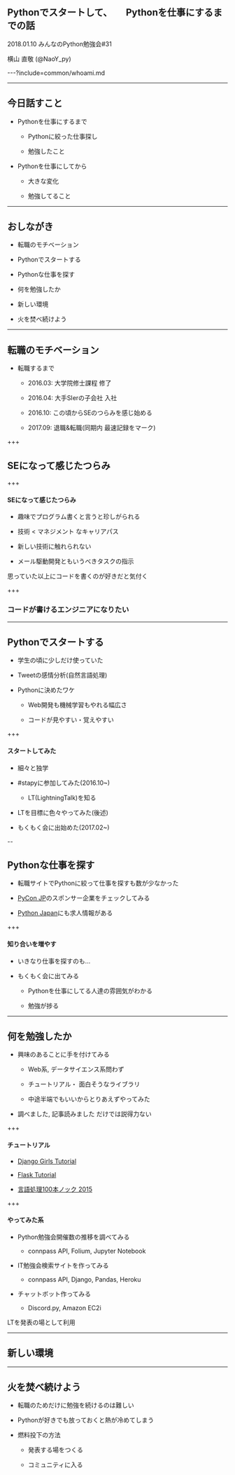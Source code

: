 ## Pythonでスタートして、　　Pythonを仕事にするまでの話


2018.01.10 みんなのPython勉強会#31

横山 直敬 (@NaoY_py)

---?include=common/whoami.md

---

## 今日話すこと

- Pythonを仕事にするまで

  - Pythonに絞った仕事探し

  - 勉強したこと

- Pythonを仕事にしてから

  - 大きな変化

  - 勉強してること

---

## おしながき

- 転職のモチベーション

- Pythonでスタートする

- Pythonな仕事を探す

- 何を勉強したか

- 新しい環境

- 火を焚べ続けよう

---

## 転職のモチベーション

- 転職するまで

  - 2016.03: 大学院修士課程 修了

  - 2016.04: 大手SIerの子会社 入社

  - 2016.10: この頃からSEのつらみを感じ始める

  - 2017.09: 退職&転職(同期内 最速記録をマーク)

+++

## SEになって感じたつらみ

+++

####  SEになって感じたつらみ

- 趣味でプログラム書くと言うと珍しがられる
  
- 技術 < マネジメント なキャリアパス

- 新しい技術に触れられない

- メール駆動開発ともいうべきタスクの指示

思っていた以上にコードを書くのが好きだと気付く

+++

### コードが書けるエンジニアになりたい

---

## Pythonでスタートする

- 学生の頃に少しだけ使っていた

 - Tweetの感情分析(自然言語処理)

- Pythonに決めたワケ

  - Web開発も機械学習もやれる幅広さ

  - コードが見やすい・覚えやすい

+++

#### スタートしてみた

- 細々と独学

- #stapyに参加してみた(2016.10~)

  - LT(LightningTalk)を知る

- LTを目標に色々やってみた(後述)

- もくもく会に出始めた(2017.02~)

--

## Pythonな仕事を探す

- 転職サイトでPythonに絞って仕事を探すも数が少なかった

- [PyCon JP](https://pycon.jp/2017/ja/)のスポンサー企業をチェックしてみる

- [Python Japan](http://www.python.jp/)にも求人情報がある

+++

#### 知り合いを増やす

- いきなり仕事を探すのも…

- もくもく会に出てみる

  - Pythonを仕事にしてる人達の雰囲気がわかる

  - 勉強が捗る

---

## 何を勉強したか

- 興味のあることに手を付けてみる

  - Web系, データサイエンス系問わず

  - チュートリアル・ 面白そうなライブラリ

  - 中途半端でもいいからとりあえずやってみた

- 調べました, 記事読みました だけでは説得力ない

+++

#### チュートリアル

- [Django Girls Tutorial](https://djangogirlsjapan.gitbooks.io/workshop_tutorialjp/)

- [Flask Tutorial](http://flask.pocoo.org/docs/0.12/tutorial/)

- [言語処理100本ノック 2015](http://www.cl.ecei.tohoku.ac.jp/nlp100/)

+++

####  やってみた系

- Python勉強会開催数の推移を調べてみる

  - connpass API, Folium, Jupyter Notebook

- IT勉強会検索サイトを作ってみる

  - connpass API, Django, Pandas, Heroku

- チャットボット作ってみる

  - Discord.py, Amazon EC2i

LTを発表の場として利用

---

## 新しい環境



---

## 火を焚べ続けよう

- 転職のためだけに勉強を続けるのは難しい

- Pythonが好きでも放っておくと熱が冷めてしまう

- 燃料投下の方法

  - 発表する場をつくる

  - コミュニティに入る

